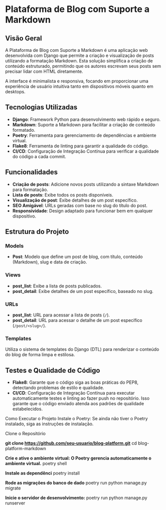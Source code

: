 # Plataforma de Blog com Suporte a Markdown

## Visão Geral
A Plataforma de Blog com Suporte a Markdown é uma aplicação web desenvolvida com Django que permite a criação e visualização de posts utilizando a formatação Markdown. Esta solução simplifica a criação de conteúdo estruturado, permitindo que os autores escrevam seus posts sem precisar lidar com HTML diretamente.

A interface é minimalista e responsiva, focando em proporcionar uma experiência de usuário intuitiva tanto em dispositivos móveis quanto em desktops.

## Tecnologias Utilizadas
- **Django**: Framework Python para desenvolvimento web rápido e seguro.
- **Markdown**: Suporte a Markdown para facilitar a criação de conteúdo formatado.
- **Poetry**: Ferramenta para gerenciamento de dependências e ambiente virtual.
- **Flake8**: Ferramenta de linting para garantir a qualidade do código.
- **CI/CD**: Configuração de Integração Contínua para verificar a qualidade do código a cada commit.

## Funcionalidades
- **Criação de posts**: Adicione novos posts utilizando a sintaxe Markdown para formatação.
- **Lista de posts**: Exibe todos os posts disponíveis.
- **Visualização de post**: Exibe detalhes de um post específico.
- **SEO Amigável**: URLs geradas com base no slug do título do post.
- **Responsividade**: Design adaptado para funcionar bem em qualquer dispositivo.

## Estrutura do Projeto
### Models
- **Post**: Modelo que define um post de blog, com título, conteúdo (Markdown), slug e data de criação.

### Views
- **post_list**: Exibe a lista de posts publicados.
- **post_detail**: Exibe detalhes de um post específico, baseado no slug.

### URLs
- **post_list**: URL para acessar a lista de posts (`/`).
- **post_detail**: URL para acessar o detalhe de um post específico (`/post/<slug>/`).

### Templates
Utiliza o sistema de templates do Django (DTL) para renderizar o conteúdo do blog de forma limpa e estilosa.

## Testes e Qualidade de Código
- **Flake8**: Garante que o código siga as boas práticas do PEP8, detectando problemas de estilo e qualidade.
- **CI/CD**: Configuração de Integração Contínua para executar automaticamente testes e linting ao fazer push no repositório. Isso garante que o código enviado atenda aos padrões de qualidade estabelecidos.

Como Executar o Projeto
Instale o Poetry: Se ainda não tiver o Poetry instalado, siga as instruções de instalação.

Clone o Repositório 

**git clone https://github.com/seu-usuario/blog-platform.git**
cd blog-platform-markdown

**Crie e ative o ambiente virtual: O Poetry gerencia automaticamente o ambiente virtual.**
poetry shell

**Instale as dependênci**
poetry install

**Rode as migrações do banco de dado**
poetry run python manage.py migrate

**Inicie o servidor de desenvolvimento:**
poetry run python manage.py runserver


